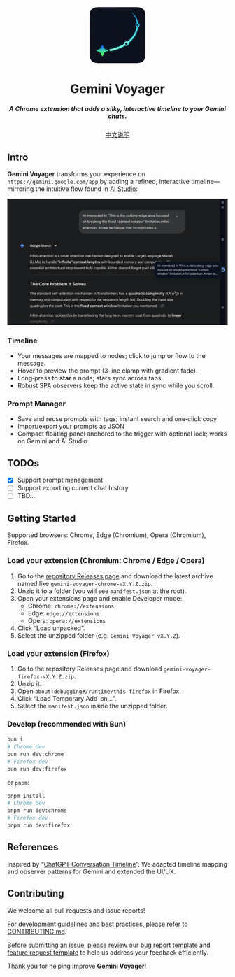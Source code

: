 <div align="center">
  <img src="public/icon-128.png" alt="logo"/>
  <h1>Gemini Voyager</h1>
  <h5>A Chrome extension that adds a silky, interactive timeline to your Gemini chats.</h5>
</div>

<p align="center">
  <a href="./README_ZH.md">中文说明</a>
</p>

## Intro <a name="intro"></a>

**Gemini Voyager** transforms your experience on `https://gemini.google.com/app` by adding a refined, interactive timeline—mirroring the intuitive flow found in [AI Studio](https://aistudio.google.com/):

<div align="center">
  <img src="public/teaser.png" alt="teaser"/>
</div>

### Timeline

- Your messages are mapped to nodes; click to jump or flow to the message.
- Hover to preview the prompt (3‑line clamp with gradient fade).
- Long‑press to **star** a node; stars sync across tabs. 
- Robust SPA observers keep the active state in sync while you scroll.

### Prompt Manager

- Save and reuse prompts with tags; instant search and one‑click copy
- Import/export your prompts as JSON
- Compact floating panel anchored to the trigger with optional lock; works on Gemini and AI Studio

## TODOs <a name="todos"></a>

- [x] Support prompt management
- [ ] Support exporting current chat history
- [ ] TBD...

## Getting Started <a name="gettingStarted"></a>

Supported browsers: Chrome, Edge (Chromium), Opera (Chromium), Firefox.

### Load your extension (Chromium: Chrome / Edge / Opera)

1. Go to the [repository Releases page](https://github.com/Nagi-ovo/gemini-voyager/releases) and download the latest archive named like `gemini-voyager-chrome-vX.Y.Z.zip`.
2. Unzip it to a folder (you will see `manifest.json` at the root).
3. Open your extensions page and enable Developer mode:
   - Chrome: `chrome://extensions`
   - Edge: `edge://extensions`
   - Opera: `opera://extensions`
4. Click “Load unpacked”.
5. Select the unzipped folder (e.g. `Gemini Voyager vX.Y.Z`).

### Load your extension (Firefox)

1. Go to the repository Releases page and download `gemini-voyager-firefox-vX.Y.Z.zip`.
2. Unzip it.
3. Open `about:debugging#/runtime/this-firefox` in Firefox.
4. Click “Load Temporary Add-on…”.
5. Select the `manifest.json` inside the unzipped folder.

### Develop (recommended with Bun)

```bash
bun i
# Chrome dev
bun run dev:chrome
# Firefox dev
bun run dev:firefox
```

or `pnpm`:

```bash
pnpm install
# Chrome dev
pnpm run dev:chrome
# Firefox dev
pnpm run dev:firefox
```

## References
Inspired by “[ChatGPT Conversation Timeline](https://github.com/Reborn14/chatgpt-conversation-timeline)”. We adapted timeline mapping and observer patterns for Gemini and extended the UI/UX.


## Contributing <a name="contributing"></a>
We welcome all pull requests and issue reports!  

For development guidelines and best practices, please refer to [CONTRIBUTING.md](./CONTRIBUTING.md).

Before submitting an issue, please review our [bug report template](https://github.com/Nagi-ovo/gemini-voyager/blob/main/.github/ISSUE_TEMPLATE/bug_report.md) and [feature request template](https://github.com/Nagi-ovo/gemini-voyager/blob/main/.github/ISSUE_TEMPLATE/feat_request.md) to help us address your feedback efficiently.

Thank you for helping improve **Gemini Voyager**!